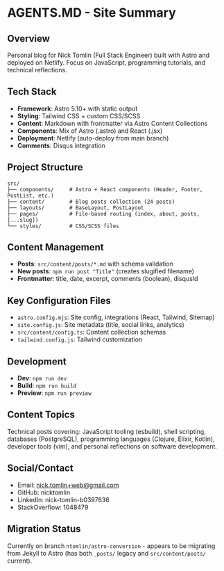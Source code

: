# AGENTS.MD - Site Summary

## Overview
Personal blog for Nick Tomlin (Full Stack Engineer) built with Astro and deployed on Netlify. Focus on JavaScript, programming tutorials, and technical reflections.

## Tech Stack
- **Framework**: Astro 5.10+ with static output
- **Styling**: Tailwind CSS + custom CSS/SCSS
- **Content**: Markdown with frontmatter via Astro Content Collections
- **Components**: Mix of Astro (.astro) and React (.jsx)
- **Deployment**: Netlify (auto-deploy from main branch)
- **Comments**: Disqus integration

## Project Structure
```
src/
├── components/     # Astro + React components (Header, Footer, PostList, etc.)
├── content/        # Blog posts collection (24 posts)
├── layouts/        # BaseLayout, PostLayout
├── pages/          # File-based routing (index, about, posts, [...slug])
└── styles/         # CSS/SCSS files
```

## Content Management
- **Posts**: `src/content/posts/*.md` with schema validation
- **New posts**: `npm run post "Title"` (creates slugified filename)
- **Frontmatter**: title, date, excerpt, comments (boolean), disqusId

## Key Configuration Files
- `astro.config.mjs`: Site config, integrations (React, Tailwind, Sitemap)
- `site.config.js`: Site metadata (title, social links, analytics)
- `src/content/config.ts`: Content collection schemas
- `tailwind.config.js`: Tailwind customization

## Development
- **Dev**: `npm run dev`
- **Build**: `npm run build`
- **Preview**: `npm run preview`

## Content Topics
Technical posts covering: JavaScript tooling (esbuild), shell scripting, databases (PostgreSQL), programming languages (Clojure, Elixir, Kotlin), developer tools (vim), and personal reflections on software development.

## Social/Contact
- Email: nick.tomlin+web@gmail.com
- GitHub: nicktomlin
- LinkedIn: nick-tomlin-b0397636
- StackOverflow: 1048479

## Migration Status
Currently on branch `ntomlin/astro-conversion` - appears to be migrating from Jekyll to Astro (has both `_posts/` legacy and `src/content/posts/` current).